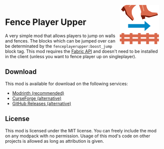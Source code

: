 <img src="./src/main/resources/assets/fenceplayerupper/icon.png" align="right" width="128px"/>

# Fence Player Upper

A very simple mod that allows players to jump on walls and fences. The blocks which can be jumped over can be determinated by the `fenceplayerupper:boost_jump` block tag. This mod requires the [Fabric API](https://www.curseforge.com/minecraft/mc-mods/fabric-api) and doesn't need to be installed in the client (unless you want to fence player up on singleplayer).

## Download

This mod is available for download on the following services:

- [Modrinth (recommended)](https://modrinth.com/mod/fence-player-upper)
- [CurseForge (alternative)](https://www.curseforge.com/minecraft/mc-mods/fenceplayerupper)
- [GitHub Releases (alternative)](https://github.com/EnnuiL/FencePlayerUpper)

## License

This mod is licensed under the MIT license. You can freely include the mod on any modpack with no permission. Usage of this mod's code on other projects is allowed as long as attribution is given.

